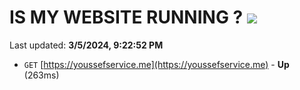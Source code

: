 # IS MY WEBSITE RUNNING ? [![](https://img.shields.io/static/v1?label=Sponsor&message=%E2%9D%A4&logo=GitHub&color=%23fe8e86)](https://github.com/sponsors/<username>)

Last updated: **3/5/2024, 9:22:52 PM**

- `GET` [https://youssefservice.me](https://youssefservice.me) - **Up** (263ms)
